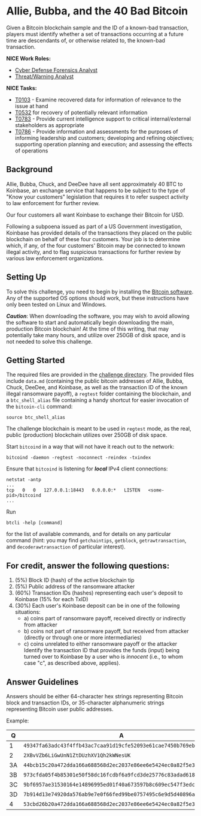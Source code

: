 # Allie, Bubba, and the 40 Bad Bitcoin

Given a Bitcoin blockchain sample and the ID of a known-bad transaction,
players must identify whether a set of transactions occurring at a future time
are descendants of, or otherwise related to, the known-bad transaction.

**NICE Work Roles:**  
- [Cyber Defense Forensics Analyst](https://niccs.cisa.gov/workforce-development/nice-framework)  
- [Threat/Warning Analyst](https://niccs.cisa.gov/workforce-development/nice-framework)

**NICE Tasks:**

- [T0103](https://niccs.cisa.gov/workforce-development/nice-framework) - Examine recovered data for information of relevance to the issue at hand  
- [T0532](https://niccs.cisa.gov/workforce-development/nice-framework) for recovery of potentially relevant information  
- [T0783](https://niccs.cisa.gov/workforce-development/nice-framework) - Provide current intelligence support to critical internal/external stakeholders as appropriate  
- [T0786](https://niccs.cisa.gov/workforce-development/nice-framework) - Provide information and assessments for the purposes of informing leadership and customers; developing and refining objectives; supporting operation planning and execution; and assessing the effects of operations  

## Background

Allie, Bubba, Chuck, and DeeDee have all sent approximately 40 BTC to
Koinbase, an exchange service that happens to be subject to the type
of "Know your customers" legislation that requires it to refer suspect
activity to law enforcement for further review.

Our four customers all want Koinbase to exchange their Bitcoin for USD.

Following a subpoena issued as part of a US Government investigation,
Koinbase has provided details of the transactions they placed on the
public blockchain on behalf of these four customers.
Your job is to determine which, if any, of the four customers' Bitcoin
may be connected to known illegal activity, and to flag suspicious
transactions for further review by various law enforcement organizations.

## Setting Up

To solve this challenge, you need to begin by installing the
[Bitcoin software](https://bitcoin.org/en/download). Any of the supported
OS options should work, but these instructions have only been tested on
Linux and Windows.

***Caution***: When downloading the software, you may wish to avoid allowing
the software to start and automatically begin downloading the main, production
Bitcoin blockchain! At the time of this writing, that may potentially take
many hours, and utilize over 250GB of disk space, and is not needed to solve
this challenge.

## Getting Started

The required files are provided in the [challenge directory](challenge/). The provided files include
`data.md` (containing the public bitcoin addresses of Allie, Bubba,
Chuck, DeeDee, and Koinbase, as well as the transaction ID of the known
illegal ransomware payoff), a `regtest` folder containing the blockchain,
and a `btc_shell_alias` file containing a handy shortcut for easier
invocation of the `bitcoin-cli` command:

```
source btc_shell_alias
```

The challenge blockchain is meant to be used in `regtest` mode, as the real,
public (production) blockchain utilizes over 250GB of disk space.

Start `bitcoind` in a way that will not have it reach out to the network:

```
bitcoind -daemon -regtest -noconnect -reindex -txindex
```

Ensure that `bitcoind` is listening for ***local*** IPv4 client connections:

```
netstat -antp
...
tcp   0   0   127.0.0.1:18443   0.0.0.0:*   LISTEN   <some-pid>/bitcoind
...
```

Run

```
btcli -help [command]
```

for the list of available commands, and for details on any particular
command (hint: you may find `getchaintips`, `getblock`, `getrawtransaction`,
and `decoderawtransaction` of particular interest).

## For credit, answer the following questions:

1. (5%) Block ID (hash) of the active blockchain tip
2. (5%) Public address of the ransomware attacker
3. (60%) Transaction IDs (hashes) representing each user's deposit to
   Koinbase (15% for each TxID)
4. (30%) Each user's Koinbase deposit can be in one of the following
   situations:
    - a) coins part of ransomware payoff, received directly or indirectly
         from attacker
    - b) coins not part of ransomware payoff, but received from attacker
         (directly or through one or more intermediaries)
    - c) coins unrelated to either ransomware payoff or the attacker
   Identify the transaction ID that provides the funds (input) being turned
   over to Koinbase by a user who is *innocent* (i.e., to whom case "c", as
   described above, applies).

## Answer Guidelines

Answers should be either 64-character hex strings representing Bitcoin block and transaction IDs, or 35-character alphanumeric strings representing Bitcoin user public addresses.

Example:

| Q  | A                                                                  |
|----|--------------------------------------------------------------------|
| 1  | `49347fa63adc43f4ffb43ac7caa91d19cfe52093e61cae7450b769eb2844c6bb` |
| 2  | `2XBvVZb6LiGwUnN1ZtDUzhXV1Qh2kWNesUK`                              |
| 3A | `44bcb15c20a472dda166a688568d2ec2037e86ee6e5424ec0a82f5e3618744aa` |
| 3B | `973cfda05f4b85301e50f58dc16fcdbf6a9fcd3de25776c83adad61820573662` |
| 3C | `9bf6957ae31530164e14896995ed01f40a673597b8c609ec547f3edc549a55d8` |
| 3D | `7b914d13e74920da576ab9e7e0f66fed99be0757495c6e9d5d40896a638864bd` |
| 4  | `53cbd26b20a472dda166a688568d2ec2037e86ee6e5424ec0a82f5e3618834db` |
